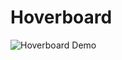 # Hoverboard

![Hoverboard Demo](https://user-images.githubusercontent.com/72523264/205769390-044de184-2473-4eb8-aa7c-9424e9bc3f77.gif)
